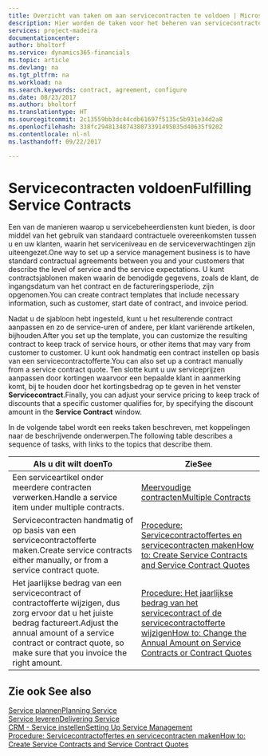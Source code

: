 ```yaml
---
title: Overzicht van taken om aan servicecontracten te voldoen | Microsoft Docs
description: Hier worden de taken voor het beheren van servicecontracten met klanten beschreven.
services: project-madeira
documentationcenter: 
author: bholtorf
ms.service: dynamics365-financials
ms.topic: article
ms.devlang: na
ms.tgt_pltfrm: na
ms.workload: na
ms.search.keywords: contract, agreement, configure
ms.date: 08/23/2017
ms.author: bholtorf
ms.translationtype: HT
ms.sourcegitcommit: 2c13559bb3dc44cdb61697f5135c5b931e34d2a8
ms.openlocfilehash: 338fc294813487438073391495035d40635f9202
ms.contentlocale: nl-nl
ms.lasthandoff: 09/22/2017

---
```

# <a name="fulfilling-service-contracts"></a><span data-ttu-id="3306a-103">Servicecontracten voldoen</span><span class="sxs-lookup"><span data-stu-id="3306a-103">Fulfilling Service Contracts</span></span> 
<span data-ttu-id="3306a-104">Een van de manieren waarop u servicebeheerdiensten kunt bieden, is door middel van het gebruik van standaard contractuele overeenkomsten tussen u en uw klanten, waarin het serviceniveau en de serviceverwachtingen zijn uiteengezet.</span><span class="sxs-lookup"><span data-stu-id="3306a-104">One way to set up a service management business is to have standard contractual agreements between you and your customers that describe the level of service and the service expectations.</span></span> <span data-ttu-id="3306a-105">U kunt contractsjablonen maken waarin de benodigde gegevens, zoals de klant, de ingangsdatum van het contract en de factureringsperiode, zijn opgenomen.</span><span class="sxs-lookup"><span data-stu-id="3306a-105">You can create contract templates that include necessary information, such as customer, start date of contract, and invoice period.</span></span>  
  
<span data-ttu-id="3306a-106">Nadat u de sjabloon hebt ingesteld, kunt u het resulterende contract aanpassen en zo de service-uren of andere, per klant variërende artikelen, bijhouden.</span><span class="sxs-lookup"><span data-stu-id="3306a-106">After you set up the template, you can customize the resulting contract to keep track of service hours, or other items that may vary from customer to customer.</span></span> <span data-ttu-id="3306a-107">U kunt ook handmatig een contract instellen op basis van een servicecontractofferte.</span><span class="sxs-lookup"><span data-stu-id="3306a-107">You can also set up a contract manually from a service contract quote.</span></span> <span data-ttu-id="3306a-108">Ten slotte kunt u uw serviceprijzen aanpassen door kortingen waarvoor een bepaalde klant in aanmerking komt, bij te houden door het kortingsbedrag op te geven in het venster **Servicecontract**.</span><span class="sxs-lookup"><span data-stu-id="3306a-108">Finally, you can adjust your service pricing to keep track of discounts that a specific customer qualifies for, by specifying the discount amount in the **Service Contract** window.</span></span>  

<span data-ttu-id="3306a-109">In de volgende tabel wordt een reeks taken beschreven, met koppelingen naar de beschrijvende onderwerpen.</span><span class="sxs-lookup"><span data-stu-id="3306a-109">The following table describes a sequence of tasks, with links to the topics that describe them.</span></span>   
  
|<span data-ttu-id="3306a-110">**Als u dit wilt doen**</span><span class="sxs-lookup"><span data-stu-id="3306a-110">**To**</span></span>|<span data-ttu-id="3306a-111">**Zie**</span><span class="sxs-lookup"><span data-stu-id="3306a-111">**See**</span></span>|  
|------------|-------------|  
|<span data-ttu-id="3306a-112">Een serviceartikel onder meerdere contracten verwerken.</span><span class="sxs-lookup"><span data-stu-id="3306a-112">Handle a service item under multiple contracts.</span></span> | [<span data-ttu-id="3306a-113">Meervoudige contracten</span><span class="sxs-lookup"><span data-stu-id="3306a-113">Multiple Contracts</span></span>](service-multiple-contracts.md)|  
|<span data-ttu-id="3306a-114">Servicecontracten handmatig of op basis van een servicecontractofferte maken.</span><span class="sxs-lookup"><span data-stu-id="3306a-114">Create service contracts either manually, or from a service contract quote.</span></span>| [<span data-ttu-id="3306a-115">Procedure: Servicecontractoffertes en servicecontracten maken</span><span class="sxs-lookup"><span data-stu-id="3306a-115">How to: Create Service Contracts and Service Contract Quotes</span></span>](service-how-to-create-service-contracts-and-service-contract-quotes.md)|
|<span data-ttu-id="3306a-116">Het jaarlijkse bedrag van een servicecontract of contractofferte wijzigen, dus zorg ervoor dat u het juiste bedrag factureert.</span><span class="sxs-lookup"><span data-stu-id="3306a-116">Adjust the annual amount of a service contract or contract quote, so make sure that you invoice the right amount.</span></span>|[<span data-ttu-id="3306a-117">Procedure: Het jaarlijkse bedrag van het servicecontract of de servicecontractofferte wijzigen</span><span class="sxs-lookup"><span data-stu-id="3306a-117">How to: Change the Annual Amount on Service Contracts or Contract Quotes</span></span>](service-how-to-change-the-annual-amount-on-service-contracts-or-contract-quotes.md)|

## <a name="see-also"></a><span data-ttu-id="3306a-118">Zie ook </span><span class="sxs-lookup"><span data-stu-id="3306a-118">See also</span></span>
[<span data-ttu-id="3306a-119">Service plannen</span><span class="sxs-lookup"><span data-stu-id="3306a-119">Planning Service</span></span>](service-plan-service.md)  
[<span data-ttu-id="3306a-120">Service leveren</span><span class="sxs-lookup"><span data-stu-id="3306a-120">Delivering Service</span></span>](service-deliver-service.md)  
[<span data-ttu-id="3306a-121">CRM - Service instellen</span><span class="sxs-lookup"><span data-stu-id="3306a-121">Setting Up Service Management</span></span>](service-setup-service.md)  
[<span data-ttu-id="3306a-122">Procedure: Servicecontractoffertes en servicecontracten maken</span><span class="sxs-lookup"><span data-stu-id="3306a-122">How to: Create Service Contracts and Service Contract Quotes</span></span>](service-how-to-create-service-contracts-and-service-contract-quotes.md)  


